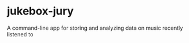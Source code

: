 jukebox-jury
============

A command-line app for storing and analyzing data on music recently listened to
